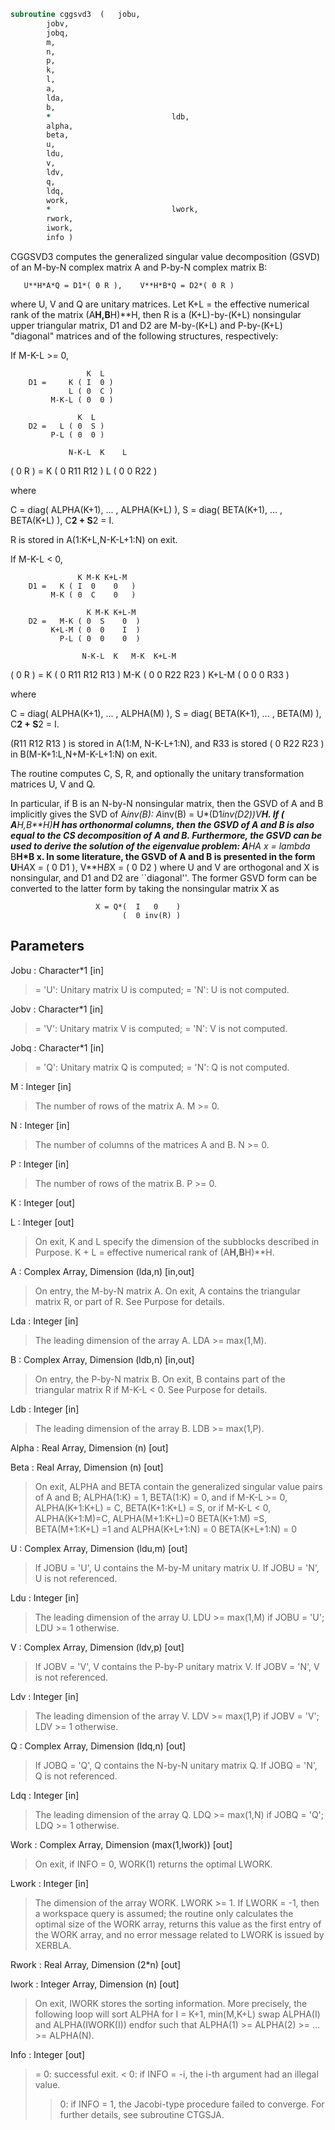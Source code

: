 ```fortran
subroutine cggsvd3	(	jobu,
		jobv,
		jobq,
		m,
		n,
		p,
		k,
		l,
		a,
		lda,
		b,
		*                           ldb,
		alpha,
		beta,
		u,
		ldu,
		v,
		ldv,
		q,
		ldq,
		work,
		*                           lwork,
		rwork,
		iwork,
		info )
```

 CGGSVD3 computes the generalized singular value decomposition (GSVD)
 of an M-by-N complex matrix A and P-by-N complex matrix B:

       U**H*A*Q = D1*( 0 R ),    V**H*B*Q = D2*( 0 R )

 where U, V and Q are unitary matrices.
 Let K+L = the effective numerical rank of the
 matrix (A**H,B**H)**H, then R is a (K+L)-by-(K+L) nonsingular upper
 triangular matrix, D1 and D2 are M-by-(K+L) and P-by-(K+L) "diagonal"
 matrices and of the following structures, respectively:

 If M-K-L >= 0,

                     K  L
        D1 =     K ( I  0 )
                 L ( 0  C )
             M-K-L ( 0  0 )

                   K  L
        D2 =   L ( 0  S )
             P-L ( 0  0 )

                 N-K-L  K    L
   ( 0 R ) = K (  0   R11  R12 )
             L (  0    0   R22 )

 where

   C = diag( ALPHA(K+1), ... , ALPHA(K+L) ),
   S = diag( BETA(K+1),  ... , BETA(K+L) ),
   C**2 + S**2 = I.

   R is stored in A(1:K+L,N-K-L+1:N) on exit.

 If M-K-L < 0,

                   K M-K K+L-M
        D1 =   K ( I  0    0   )
             M-K ( 0  C    0   )

                     K M-K K+L-M
        D2 =   M-K ( 0  S    0  )
             K+L-M ( 0  0    I  )
               P-L ( 0  0    0  )

                    N-K-L  K   M-K  K+L-M
   ( 0 R ) =     K ( 0    R11  R12  R13  )
               M-K ( 0     0   R22  R23  )
             K+L-M ( 0     0    0   R33  )

 where

   C = diag( ALPHA(K+1), ... , ALPHA(M) ),
   S = diag( BETA(K+1),  ... , BETA(M) ),
   C**2 + S**2 = I.

   (R11 R12 R13 ) is stored in A(1:M, N-K-L+1:N), and R33 is stored
   ( 0  R22 R23 )
   in B(M-K+1:L,N+M-K-L+1:N) on exit.

 The routine computes C, S, R, and optionally the unitary
 transformation matrices U, V and Q.

 In particular, if B is an N-by-N nonsingular matrix, then the GSVD of
 A and B implicitly gives the SVD of A*inv(B):
                      A*inv(B) = U*(D1*inv(D2))*V**H.
 If ( A**H,B**H)**H has orthonormal columns, then the GSVD of A and B is also
 equal to the CS decomposition of A and B. Furthermore, the GSVD can
 be used to derive the solution of the eigenvalue problem:
                      A**H*A x = lambda* B**H*B x.
 In some literature, the GSVD of A and B is presented in the form
                  U**H*A*X = ( 0 D1 ),   V**H*B*X = ( 0 D2 )
 where U and V are orthogonal and X is nonsingular, and D1 and D2 are
 ``diagonal''.  The former GSVD form can be converted to the latter
 form by taking the nonsingular matrix X as

                       X = Q*(  I   0    )
                             (  0 inv(R) )

## Parameters
Jobu : Character*1 [in]
> = 'U':  Unitary matrix U is computed;
> = 'N':  U is not computed.

Jobv : Character*1 [in]
> = 'V':  Unitary matrix V is computed;
> = 'N':  V is not computed.

Jobq : Character*1 [in]
> = 'Q':  Unitary matrix Q is computed;
> = 'N':  Q is not computed.

M : Integer [in]
> The number of rows of the matrix A.  M >= 0.

N : Integer [in]
> The number of columns of the matrices A and B.  N >= 0.

P : Integer [in]
> The number of rows of the matrix B.  P >= 0.

K : Integer [out]

L : Integer [out]
> On exit, K and L specify the dimension of the subblocks
> described in Purpose.
> K + L = effective numerical rank of (A**H,B**H)**H.

A : Complex Array, Dimension (lda,n) [in,out]
> On entry, the M-by-N matrix A.
> On exit, A contains the triangular matrix R, or part of R.
> See Purpose for details.

Lda : Integer [in]
> The leading dimension of the array A. LDA >= max(1,M).

B : Complex Array, Dimension (ldb,n) [in,out]
> On entry, the P-by-N matrix B.
> On exit, B contains part of the triangular matrix R if
> M-K-L < 0.  See Purpose for details.

Ldb : Integer [in]
> The leading dimension of the array B. LDB >= max(1,P).

Alpha : Real Array, Dimension (n) [out]

Beta : Real Array, Dimension (n) [out]
> On exit, ALPHA and BETA contain the generalized singular
> value pairs of A and B;
> ALPHA(1:K) = 1,
> BETA(1:K)  = 0,
> and if M-K-L >= 0,
> ALPHA(K+1:K+L) = C,
> BETA(K+1:K+L)  = S,
> or if M-K-L < 0,
> ALPHA(K+1:M)=C, ALPHA(M+1:K+L)=0
> BETA(K+1:M) =S, BETA(M+1:K+L) =1
> and
> ALPHA(K+L+1:N) = 0
> BETA(K+L+1:N)  = 0

U : Complex Array, Dimension (ldu,m) [out]
> If JOBU = 'U', U contains the M-by-M unitary matrix U.
> If JOBU = 'N', U is not referenced.

Ldu : Integer [in]
> The leading dimension of the array U. LDU >= max(1,M) if
> JOBU = 'U'; LDU >= 1 otherwise.

V : Complex Array, Dimension (ldv,p) [out]
> If JOBV = 'V', V contains the P-by-P unitary matrix V.
> If JOBV = 'N', V is not referenced.

Ldv : Integer [in]
> The leading dimension of the array V. LDV >= max(1,P) if
> JOBV = 'V'; LDV >= 1 otherwise.

Q : Complex Array, Dimension (ldq,n) [out]
> If JOBQ = 'Q', Q contains the N-by-N unitary matrix Q.
> If JOBQ = 'N', Q is not referenced.

Ldq : Integer [in]
> The leading dimension of the array Q. LDQ >= max(1,N) if
> JOBQ = 'Q'; LDQ >= 1 otherwise.

Work : Complex Array, Dimension (max(1,lwork)) [out]
> On exit, if INFO = 0, WORK(1) returns the optimal LWORK.

Lwork : Integer [in]
> The dimension of the array WORK. LWORK >= 1.
> If LWORK = -1, then a workspace query is assumed; the routine
> only calculates the optimal size of the WORK array, returns
> this value as the first entry of the WORK array, and no error
> message related to LWORK is issued by XERBLA.

Rwork : Real Array, Dimension (2*n) [out]

Iwork : Integer Array, Dimension (n) [out]
> On exit, IWORK stores the sorting information. More
> precisely, the following loop will sort ALPHA
> for I = K+1, min(M,K+L)
> swap ALPHA(I) and ALPHA(IWORK(I))
> endfor
> such that ALPHA(1) >= ALPHA(2) >= ... >= ALPHA(N).

Info : Integer [out]
> = 0:  successful exit.
> < 0:  if INFO = -i, the i-th argument had an illegal value.
> > 0:  if INFO = 1, the Jacobi-type procedure failed to
> converge.  For further details, see subroutine CTGSJA.


